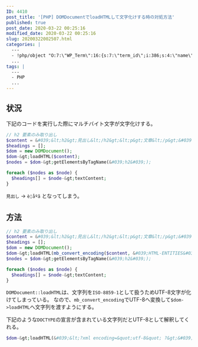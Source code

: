 ```yaml
---
ID: 4410
post_title: '[PHP] DOMDocumentでloadHTMLして文字化けする時の対処方法'
published: true
post_date: 2020-03-22 00:25:16
modified_date: 2020-03-22 00:25:16
slug: 20200322002507.html
categories: |
  ---
  - !php/object "O:7:\"WP_Term\":16:{s:7:\"term_id\";i:386;s:4:\"name\";s:3:\"PHP\";s:4:\"slug\";s:3:\"php\";s:10:\"term_group\";i:0;s:16:\"term_taxonomy_id\";i:404;s:8:\"taxonomy\";s:8:\"category\";s:11:\"description\";s:0:\"\";s:6:\"parent\";i:0;s:5:\"count\";i:23;s:6:\"filter\";s:3:\"raw\";s:6:\"cat_ID\";i:386;s:14:\"category_count\";i:23;s:20:\"category_description\";s:0:\"\";s:8:\"cat_name\";s:3:\"PHP\";s:17:\"category_nicename\";s:3:\"php\";s:15:\"category_parent\";i:0;}"
  ...
tags: |
  ---
  - PHP
  ...
---
```

## 状況

下記のコードを実行した際にマルチバイト文字が文字化けする。

```php
// h2 要素のみ取り出し
$content = &#039;&lt;h2&gt;見出し&lt;/h2&gt;&lt;p&gt;文章&lt;/p&gt;&#039;;
$headings = [];
$dom = new DOMDocument();
$dom-&gt;loadHTML($content);
$nodes = $dom-&gt;getElementsByTagName(&#039;h2&#039;);

foreach ($nodes as $node) {
  $headings[] = $node-&gt;textContent;
}
```

`見出し` -> `è¦åºã` となってしまう。


## 方法

```php
// h2 要素のみ取り出し
$content = &#039;&lt;h2&gt;見出し&lt;/h2&gt;&lt;p&gt;文章&lt;/p&gt;&#039;;
$headings = [];
$dom = new DOMDocument();
$dom-&gt;loadHTML(mb_convert_encoding($content, &#039;HTML-ENTITIES&#039;, &#039;UTF-8&#039;));
$nodes = $dom-&gt;getElementsByTagName(&#039;h2&#039;);

foreach ($nodes as $node) {
  $headings[] = $node-&gt;textContent;
}
```

`DOMDocument::loadHTML`は、文字列を`ISO-8859-1`として扱うためUTF-8文字が化けてしまっている。
なので、`mb_convert_encoding`でUTF-8へ変換して`$dom->loadHTML`へ文字列を渡すようにする。

下記のような`DOCTYPE`の宣言が含まれている文字列だとUTF-8として解釈してくれる。

```php
$dom-&gt;loadHTML(&#039;&lt;?xml encoding=&quot;utf-8&quot; ?&gt;&#039; . $content);
```